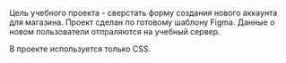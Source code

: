 Цель учебного проекта - сверстать форму создания нового аккаунта для магазина.
Проект сделан по готовому шаблону Figma.
Данные о новом пользователи отпраляются на учебный сервер.

В проекте используется только CSS.

